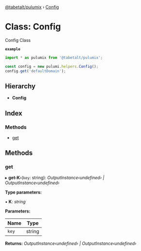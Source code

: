 [@tabetalt/pulumix](../README.md) › [Config](config.md)

# Class: Config

Config Class

**`example`** 
```typescript
import * as pulumix from '@tabetalt/pulumix';

const config = new pulumi.helpers.Config();
config.get('defaultDomain');
```

## Hierarchy

* **Config**

## Index

### Methods

* [get](config.md#get)

## Methods

###  get

▸ **get**‹**K**›(`key`: string): *OutputInstance‹undefined› | OutputInstance‹undefined›*

**Type parameters:**

▪ **K**: *string*

**Parameters:**

Name | Type |
------ | ------ |
`key` | string |

**Returns:** *OutputInstance‹undefined› | OutputInstance‹undefined›*
